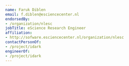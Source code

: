 ```yaml
---
name: Faruk Diblen
email: f.diblen@esciencecenter.nl
endorsedBy:
- /organization/nlesc
jobTitle: eScience Research Engineer
affiliation:
- http://sofware.esciencecenter.nl/organization/nlesc
contactPersonOf:
- /project/idark
engineerOf:
- /project/idark
---
```

